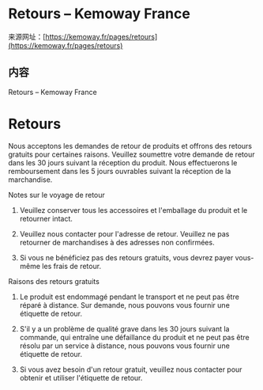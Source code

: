 # Retours – Kemoway France

来源网址：[https://kemoway.fr/pages/retours](https://kemoway.fr/pages/retours)

## 内容

<link rel="stylesheet" href="/kmy/assets/css/markdown.css">

Retours – Kemoway France

# Retours

Nous acceptons les demandes de retour de produits et offrons des retours gratuits pour certaines raisons. Veuillez soumettre votre demande de retour dans les 30 jours suivant la réception du produit. Nous effectuerons le remboursement dans les 5 jours ouvrables suivant la réception de la marchandise.

Notes sur le voyage de retour

1. Veuillez conserver tous les accessoires et l'emballage du produit et le retourner intact.

2. Veuillez nous contacter pour l'adresse de retour. Veuillez ne pas retourner de marchandises à des adresses non confirmées.

3. Si vous ne bénéficiez pas des retours gratuits, vous devrez payer vous-même les frais de retour.

Raisons des retours gratuits

1. Le produit est endommagé pendant le transport et ne peut pas être réparé à distance. Sur demande, nous pouvons vous fournir une étiquette de retour.

2. S'il y a un problème de qualité grave dans les 30 jours suivant la commande, qui entraîne une défaillance du produit et ne peut pas être résolu par un service à distance, nous pouvons vous fournir une étiquette de retour.

3. Si vous avez besoin d'un retour gratuit, veuillez nous contacter pour obtenir et utiliser l'étiquette de retour.

